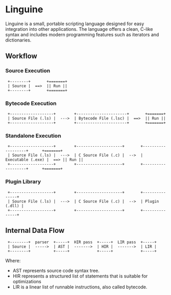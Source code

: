 Linguine
========

Linguine is a small, portable scripting language designed for easy
integration into other applications. The language offers a clean,
C-like syntax and includes modern programming features such as
iterators and dictionaries.

## Workflow

### Source Execution

```
 +--------+       +=======+
 | Source |  ==>  || Run ||
 +--------+       +=======+
```

### Bytecode Execution

```
 +-------------------+        +----------------------+       +=======+
 | Source File (.ls) |  --->  | Bytecode File (.lsc) |  ==>  || Run ||
 +-------------------+        +----------------------+       +=======+
```

### Standalone Execution

```
 +-------------------+        +--------------------+       +-------------------+      +=======+
 | Source File (.ls) |  --->  | C Source File (.c) |  -->  | Executable (.exe) |  ==> || Run ||
 +-------------------+        +--------------------+       +-------------------+      +=======+
```

### Plugin Library

```
 +-------------------+        +--------------------+       +---------------+
 | Source File (.ls) |  --->  | C Source File (.c) |  -->  | Plugin (.dll) |
 +-------------------+        +--------------------+       +---------------+
```

## Internal Data Flow

```
 +--------+  parser  +-----+  HIR pass  +-----+  LIR pass  +-----+
 | Source |  ----->  | AST |  ------->  | HIR |  ------->  | LIR |
 +--------+          +-----+            +-----+            +-----+
```

Where:
* AST represents source code syntax tree.
* HIR represents a structured list of statements that is suitable for optimizations
* LIR is a linear list of runnable instructions, also called bytecode.
